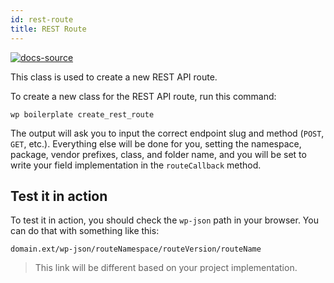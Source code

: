 ```yaml
---
id: rest-route
title: REST Route
---
```


[![docs-source](https://img.shields.io/badge/source-eightshift--libs-blue?style=for-the-badge&logo=php&labelColor=2a2a2a)](https://github.com/infinum/eightshift-libs/tree/4.0.0)

This class is used to create a new REST API route.

To create a new class for the REST API route, run this command:

`wp boilerplate create_rest_route`

The output will ask you to input the correct endpoint slug and method (`POST`, `GET`, etc.). Everything else will be done for you, setting the namespace, package, vendor prefixes, class, and folder name, and you will be set to write your field implementation in the `routeCallback` method.

## Test it in action

To test it in action, you should check the `wp-json` path in your browser. You can do that with something like this:

`domain.ext/wp-json/routeNamespace/routeVersion/routeName`

> This link will be different based on your project implementation.
